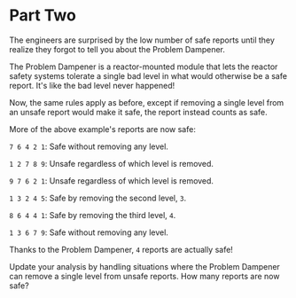 # Part Two
The engineers are surprised by the low number of safe reports until they realize they forgot to tell you about the Problem Dampener.

The Problem Dampener is a reactor-mounted module that lets the reactor safety systems tolerate a single bad level in what would otherwise be a safe report. It's like the bad level never happened!

Now, the same rules apply as before, except if removing a single level from an unsafe report would make it safe, the report instead counts as safe.

More of the above example's reports are now safe:

`7 6 4 2 1`: Safe without removing any level.

`1 2 7 8 9`: Unsafe regardless of which level is removed.

`9 7 6 2 1`: Unsafe regardless of which level is removed.

`1 3 2 4 5`: Safe by removing the second level, `3`.

`8 6 4 4 1`: Safe by removing the third level, `4`.

`1 3 6 7 9`: Safe without removing any level.

Thanks to the Problem Dampener, `4` reports are actually safe!

Update your analysis by handling situations where the Problem Dampener can remove a single level from unsafe reports. How many reports are now safe?